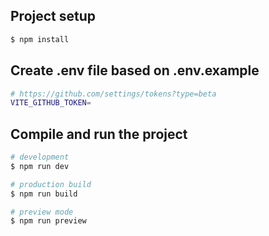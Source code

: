 ## Project setup

```bash
$ npm install
```

## Create .env file based on .env.example

```bash
# https://github.com/settings/tokens?type=beta
VITE_GITHUB_TOKEN=
```

## Compile and run the project

```bash
# development
$ npm run dev

# production build
$ npm run build

# preview mode
$ npm run preview
```
